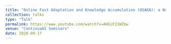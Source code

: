```yaml
---
title: "Online Fast Adaptation and Knowledge Accumulation (OSAKA): a New Approach to Continual Learning"
collection: talks
type: "Talk"
permalink: https://www.youtube.com/watch?v=AHGiF21WZbw
venue: "ContinuaAI Seminars"
date: 2020-09-17
---
```

